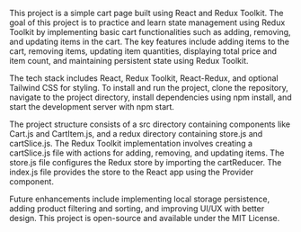 This project is a simple cart page built using React and Redux Toolkit. The goal of this project is to practice and learn state management using Redux Toolkit by implementing basic cart functionalities such as adding, removing, and updating items in the cart. The key features include adding items to the cart, removing items, updating item quantities, displaying total price and item count, and maintaining persistent state using Redux Toolkit.

The tech stack includes React, Redux Toolkit, React-Redux, and optional Tailwind CSS for styling. To install and run the project, clone the repository, navigate to the project directory, install dependencies using npm install, and start the development server with npm start.

The project structure consists of a src directory containing components like Cart.js and CartItem.js, and a redux directory containing store.js and cartSlice.js. The Redux Toolkit implementation involves creating a cartSlice.js file with actions for adding, removing, and updating items. The store.js file configures the Redux store by importing the cartReducer. The index.js file provides the store to the React app using the Provider component.

Future enhancements include implementing local storage persistence, adding product filtering and sorting, and improving UI/UX with better design. This project is open-source and available under the MIT License.

